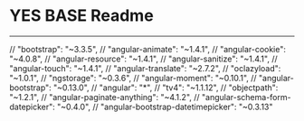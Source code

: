 # YES BASE Readme #
----------


//    "bootstrap": "~3.3.5",
//    "angular-animate": "~1.4.1",
//    "angular-cookie": "~4.0.8",
//    "angular-resource": "~1.4.1",
//    "angular-sanitize": "~1.4.1",
//    "angular-touch": "~1.4.1",
//    "angular-translate": "~2.7.2",
//    "oclazyload": "~1.0.1",
//    "ngstorage": "~0.3.6",
//    "angular-moment": "~0.10.1",
//    "angular-bootstrap": "~0.13.0",
//    "angular": "*",
//    "tv4": "~1.1.12",
//    "objectpath": "~1.2.1",
//    "angular-paginate-anything": "~4.1.2",
//    "angular-schema-form-datepicker": "~0.4.0",
//    "angular-bootstrap-datetimepicker": "~0.3.13"